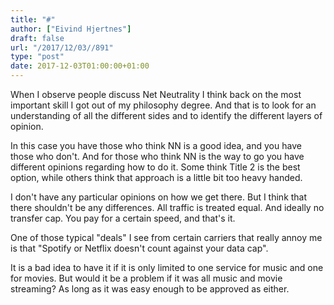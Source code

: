 ```yaml
---
title: "#"
author: ["Eivind Hjertnes"]
draft: false
url: "/2017/12/03//891"
type: "post"
date: 2017-12-03T01:00:00+01:00
---
```


When I observe people discuss Net Neutrality I think back on the most
important skill I got out of my philosophy degree. And that is to look
for an understanding of all the different sides and to identify the
different layers of opinion.

In this case you have those who think NN is a good idea, and you have
those who don't. And for those who think NN is the way to go you have
different opinions regarding how to do it. Some think Title 2 is the
best option, while others think that approach is a little bit too heavy
handed.

I don't have any particular opinions on how we get there. But I think
that there shouldn't be any differences. All traffic is treated equal.
And ideally no transfer cap. You pay for a certain speed, and that's it.

One of those typical "deals" I see from certain carriers that really
annoy me is that "Spotify or Netflix doesn't count against your data
cap".

It is a bad idea to have it if it is only limited to one service for
music and one for movies. But would it be a problem if it was all music
and movie streaming? As long as it was easy enough to be approved as
either.
